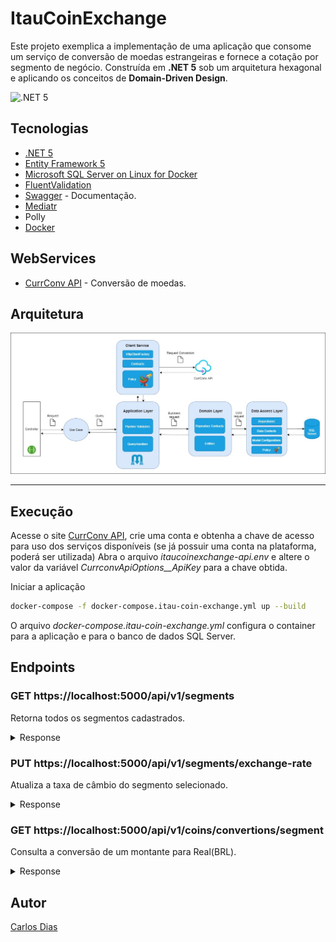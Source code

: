 # ItauCoinExchange

Este projeto exemplica a implementação de uma aplicação que consome um serviço de conversão de moedas estrangeiras e fornece a cotação por segmento de negócio.
Construída em **.NET 5** sob um arquitetura hexagonal e aplicando os conceitos de **Domain-Driven Design**.

![.NET 5](https://github.com/CarlosDias7/ItauCoinExchange/workflows/.NET%20Core/badge.svg)

## Tecnologias

* [.NET 5](https://dotnet.microsoft.com/download/dotnet/5.0)
* [Entity Framework 5](https://docs.microsoft.com/pt-br/ef/core/what-is-new/ef-core-5.0/whatsnew)
* [Microsoft SQL Server on Linux for Docker](https://hub.docker.com/_/microsoft-mssql-server)
* [FluentValidation](https://fluentvalidation.net/)
* [Swagger](https://swagger.io/) - Documentação.
* [Mediatr](https://github.com/jbogard/MediatR)
* Polly
* [Docker](https://www.docker.com/)

## WebServices

* [CurrConv API](https://www.currencyconverterapi.com/) - Conversão de moedas.

## Arquitetura

![diagrama](./.assets/img/ItauCoinExchangeDiagram.jpg)

---

## Execução

Acesse o site [CurrConv API](https://www.currencyconverterapi.com/), crie uma conta e obtenha a chave de acesso para uso dos serviços disponíveis (se já possuir uma conta na plataforma, poderá ser utilizada)
Abra o arquivo *itaucoinexchange-api.env* e altere o valor da variável *CurrconvApiOptions__ApiKey* para a chave obtida.

Iniciar a aplicação

``` bash
docker-compose -f docker-compose.itau-coin-exchange.yml up --build
```

O arquivo *docker-compose.itau-coin-exchange.yml* configura o container para a aplicação e para o banco de dados SQL Server.

## Endpoints

### GET https://localhost:5000/api/v1/segments
Retorna todos os segmentos cadastrados.

<details><summary>Response</summary><p>
  
``` json 
{
  "Success": true,
  "Data": [
    {
      "Id": "1568974",
      "Name": "Private",
      "ExchangeRate": 0.1
    },
    {
      "Id": "658568",
      "Name": "Varejo",
      "ExchangeRate": 0.25
    },
    {
      "Id": "6653178864",
      "Name": "Segmento Personnalite",
      "ExchangeRate": 0.36
    }
  ],
  "Messages": []
}
```
</p></details>

### PUT https://localhost:5000/api/v1/segments/exchange-rate
Atualiza a taxa de câmbio do segmento selecionado.

<details><summary>Response</summary><p>
  
``` json 
{
  "Success": true,
  "Data": 
  {
      "Id": "6653178864",
      "Name": "Segmento Personnalite",
      "ExchangeRate": 0.36
   },
  "Messages": []
}
```
</p></details>

### GET https://localhost:5000/api/v1/coins/convertions/segment
Consulta a conversão de um montante para Real(BRL).

<details><summary>Response</summary><p>
  
``` json 
{
  "Success": true,
  "Data": 
  {
      "SegmentId": "6653178864",
      "SegmentName": "Segmento Personnalite",
      "CoinFrom": "USD",
      "Amount": 10.00,
      "CoinTo": BRL,
      "ConvertedAmount": 54.67
   },
  "Messages": []
}
```
</p></details>

## Autor
[Carlos Dias](https://github.com/CarlosDias7)

